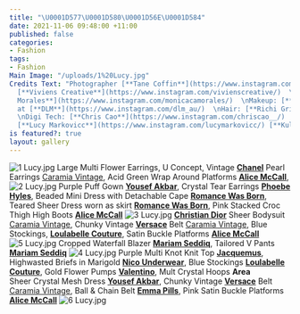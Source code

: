 ```yaml
---
title: "\U0001D577\U0001D580\U0001D56E\U0001D584"
date: 2021-11-06 09:48:00 +11:00
published: false
categories:
- Fashion
tags:
- Fashion
Main Image: "/uploads/1%20Lucy.jpg"
Credits Text: "Photographer [**Tane Coffin**](https://www.instagram.com/tanecoffin/),
  [**Viviens Creative**](https://www.instagram.com/vivienscreative/)  \nStylist: [**Monica
  Morales**](https://www.instagram.com/monicacamorales/)  \nMakeup: [**Mikele Simone**](https://www.instagram.com/mikelesimonebeauty/)
  at [**DLM**](https://www.instagram.com/dlm_au/)  \nHair: [**Richi Grisillio**](https://www.instagram.com/richi_grisillo/)
  \nDigi Tech: [**Chris Cao**](https://www.instagram.com/chriscao__/)   \n\n\nModel:
  [**Lucy Markovicc**](https://www.instagram.com/lucymarkovicc/) [**Kult Australia**](https://www.instagram.com/kultaustralia/)\n\n\n\n"
is featured?: true
layout: gallery
---
```


![1 Lucy.jpg](/uploads/1%20Lucy.jpg)
Large Multi Flower Earrings, U Concept,
Vintage [**Chanel**](https://www.instagram.com/chanelofficial/?hl=en) Pearl Earrings [Caramia Vintage](https://www.instagram.com/caramiavintage/),
Acid Green Wrap Around Platforms [**Alice McCall**](https://www.instagram.com/alicemccallptyltd/),
![2 Lucy.jpg](/uploads/2%20Lucy.jpg)
Purple Puff Gown [**Yousef Akbar**](https://www.instagram.com/yousefakbarofficial/),
Crystal Tear Earrings [**Phoebe Hyles**](https://www.instagram.com/phoebehyles/), 
Beaded Mini Dress with Detachable Cape [**Romance Was Born**](https://www.instagram.com/romancewasborn/?hl=en),
Teared Sheer Dress worn as skirt [**Romance Was Born**](https://www.instagram.com/romancewasborn/?hl=en),
Pink Stacked Croc Thigh High Boots [**Alice McCall**](https://www.instagram.com/alicemccallptyltd/)
![3 Lucy.jpg](/uploads/3%20Lucy.jpg)
[**Christian Dior**](https://www.instagram.com/dior/#) Sheer Bodysuit [Caramia Vintage](https://www.instagram.com/caramiavintage/),
Chunky Vintage [**Versace**](https://www.instagram.com/versace/) Belt [Caramia Vintage](https://www.instagram.com/caramiavintage/),
Blue Stockings, [**Loulabelle Couture**](https://www.instagram.com/loulabellecouture/),
Satin Buckle Platforms [**Alice McCall**](https://www.instagram.com/alicemccallptyltd/)
![5 Lucy.jpg](/uploads/5%20Lucy.jpg)
Cropped Waterfall Blazer [**Mariam Seddiq**](https://www.instagram.com/mariamseddiq/),
Tailored V Pants [**Mariam Seddiq**](https://www.instagram.com/mariamseddiq/)
![4 Lucy.jpg](/uploads/4%20Lucy.jpg)
Purple Multi Knot Knit Top [**Jacquemus**](https://www.instagram.com/jacquemus/),
Highwasted Briefs in Marigold [**Nico Underwear**](https://www.instagram.com/nicounderwear/),
Blue Stockings [**Loulabelle Couture**](https://www.instagram.com/loulabellecouture/),
Gold Flower Pumps [**Valentino**](https://www.instagram.com/maisonvalentino/),
Mult Crystal Hoops **Area**  
Sheer Crystal Mesh Dress [**Yousef Akbar**](https://www.instagram.com/yousefakbarofficial/),
Chunky Vintage [**Versace**](https://www.instagram.com/versace/) Belt [Caramia Vintage](https://www.instagram.com/caramiavintage/),
Ball & Chain Belt [**Emma Pills**](https://shopemmapills.com/),
Pink Satin Buckle Platforms [**Alice McCall**](https://www.instagram.com/alicemccallptyltd/)
![6 Lucy.jpg](/uploads/6%20Lucy.jpg)

